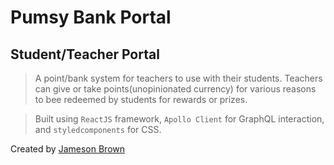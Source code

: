 # Pumsy Bank Portal

## Student/Teacher Portal

> A point/bank system for teachers to use with their students. Teachers can give or take points(unopinionated currency) for various reasons to bee redeemed by students for rewards or prizes.

> Built using `ReactJS` framework, `Apollo Client` for GraphQL interaction, and `styledcomponents` for CSS.

Created by [Jameson Brown](https://www.jamesonb.com)

